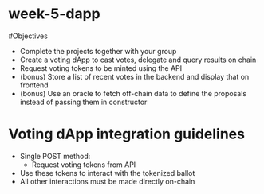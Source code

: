 # week-5-dapp

#Objectives

- Complete the projects together with your group
- Create a voting dApp to cast votes, delegate and query results on chain
- Request voting tokens to be minted using the API
- (bonus) Store a list of recent votes in the backend and display that on frontend
- (bonus) Use an oracle to fetch off-chain data to define the proposals instead of passing them in constructor

# Voting dApp integration guidelines
- Single POST method:
  - Request voting tokens from API
- Use these tokens to interact with the tokenized ballot
- All other interactions must be made directly on-chain
